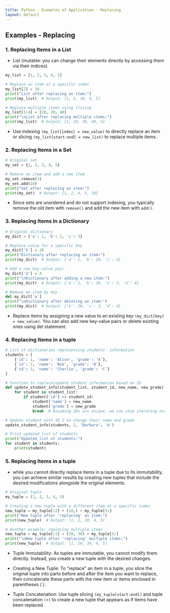 ```yaml
---
title: Python - Examples of Application - Replacing 
layout: default
---
```


## Examples - Replacing 

### 1. Replacing Items in a List 

* List (mutable: you can change their elements directly by accessing them via their indices)

```python
my_list = [1, 2, 3, 4, 5]

# Replace an item at a specific index
my_list[2] = 10
print("List after replacing an item:")
print(my_list)  # Output: [1, 2, 10, 4, 5]

# Replace multiple items using slicing
my_list[1:4] = [20, 30, 40]
print("\nList after replacing multiple items:")
print(my_list)  # Output: [1, 20, 30, 40, 5]
```

* Use indexing `(my_list[index] = new_value)` to directly replace an item or slicing `(my_list[start:end] = new_list)` to replace multiple items.

### 2. Replacing Items in a Set

```python
# Original set
my_set = {1, 2, 3, 4, 5}

# Remove an item and add a new item
my_set.remove(3)
my_set.add(10)
print("Set after replacing an item:")
print(my_set)  # Output: {1, 2, 4, 5, 10}
```

* Since sets are unordered and do not support indexing, you typically remove the old item with `remove()` and add the new item with `add()`.

### 3. Replacing Items in a Dictionary

```python
# Original dictionary
my_dict = {'a': 1, 'b': 2, 'c': 3}

# Replace value for a specific key
my_dict['b'] = 20
print("Dictionary after replacing an item:")
print(my_dict)  # Output: {'a': 1, 'b': 20, 'c': 3}

# Add a new key-value pair
my_dict['d'] = 4
print("\nDictionary after adding a new item:")
print(my_dict)  # Output: {'a': 1, 'b': 20, 'c': 3, 'd': 4}

# Remove an item by key
del my_dict['a']
print("\nDictionary after deleting an item:")
print(my_dict)  # Output: {'b': 20, 'c': 3, 'd': 4}

```

* Replace items by assigning a new value to an existing key `(my_dict[key] = new_value)`. You can also add new key-value pairs or delete existing ones using del statement.

### 4. Replacing Items in a tuple

```python
# List of dictionaries representing students' information
students = [
    {'id': 1, 'name': 'Alice', 'grade': 'A'},
    {'id': 2, 'name': 'Bob', 'grade': 'B'},
    {'id': 3, 'name': 'Charlie', 'grade': 'C'}
]

# Function to replace/update student information based on ID
def update_student_info(student_list, student_id, new_name, new_grade):
    for student in student_list:
        if student['id'] == student_id:
            student['name'] = new_name
            student['grade'] = new_grade
            break  # Assuming IDs are unique, we can stop iterating once we find the student

# Update student with ID 2 to change their name and grade
update_student_info(students, 2, 'Barbara', 'A')

# Print updated list of students
print("Updated list of students:")
for student in students:
    print(student)
```

### 5. Replacing Items in a tuple

* while you cannot directly replace items in a tuple due to its immutability, you can achieve similar results by creating new tuples that include the desired modifications alongside the original elements. 

```python
# Original tuple
my_tuple = (1, 2, 3, 4, 5)

# Creating a new tuple with a different item at a specific index
new_tuple = my_tuple[:2] + (10,) + my_tuple[3:]
print("New tuple after 'replacing' an item:")
print(new_tuple)  # Output: (1, 2, 10, 4, 5)

# Another example: replacing multiple items
new_tuple = my_tuple[:1] + (20, 30) + my_tuple[3:]
print("\nNew tuple after 'replacing' multiple items:")
print(new_tuple)  # Output: (1, 20, 30, 4, 5)
```

* Tuple Immutability: As tuples are immutable, you cannot modify them directly. Instead, you create a new tuple with the desired changes.

* Creating a New Tuple: To "replace" an item in a tuple, you slice the original tuple into parts before and after the item you want to replace, then concatenate these parts with the new item or items enclosed in parentheses ( ).

* Tuple Concatenation: Use tuple slicing `(my_tuple[start:end])` and tuple concatenation `(+)` to create a new tuple that appears as if items have been replaced.







```python

```




```python

```
